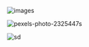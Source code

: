 ![images](https://docs-api-qa.cloudlabs.ai/repos/raw.githubusercontent.com/Rabin-spektra/Demo-Repo/main/196993496zpeJ/images/images.jpg?token=8b2t1Sg45N8JBe8QNwBlyhJq)

![pexels-photo-2325447s](https://docs-api-qa.cloudlabs.ai/repos/raw.githubusercontent.com/Rabin-spektra/Demo-Repo/main/196993496zpeJ/images/pexels-photo-2325447.jpeg?token=8b2t1Sg45N8JBe8QNwBlyhJq)

<question source="labguidepage0016LegMnhd" />
<inject key="azureaduseremail" cloudname="AZURE" enableCopy="true" enableClickToPaste="false" />

![sd](https://images.unsplash.com/photo-1575936123452-b67c3203c357?fm=jpg&q=60&w=3000&ixlib=rb-4.1.0&ixid=M3wxMjA3fDB8MHxzZWFyY2h8Mnx8aW1hZ2V8ZW58MHx8MHx8fDA%3D)